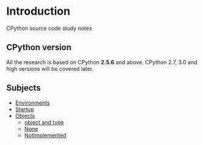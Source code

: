 # Introduction
CPython source code study notes

## CPython version
All the research is based on CPython **2.5.6** and above. CPython 2.7, 3.0 and high versions will be covered later.

## Subjects
* [Environments](./00-env.md)
* [Startup](./01-startup.md)
* [Objects](./objects)
  - [object and type](./objects/00-object-type.md)
  - [None](./objects/01-none.md)
  - [NotImplemented](./objects/02-notimplemented.md)

